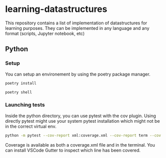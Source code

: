 # learning-datastructures

This repository contains a list of implementation of datastructures for learning purposes. They can be implemented in any language and any format (scripts, Jupyter notebook, etc)

## Python

### Setup

You can setup an environement by using the poetry package manager.

```bash
poetry install
```

```bash
poetry shell
```

### Launching tests

Inside the python directory, you can use pytest with the cov plugin. Using directly pytest might use your system pytest installation which might not be in the correct virtual env.

```bash
python -m pytest --cov-report xml:coverage.xml --cov-report term --cov .
```

Coverage is available as both a coverage.xml file and in the terminal. You can install VSCode Gutter to inspect which line has been covered.